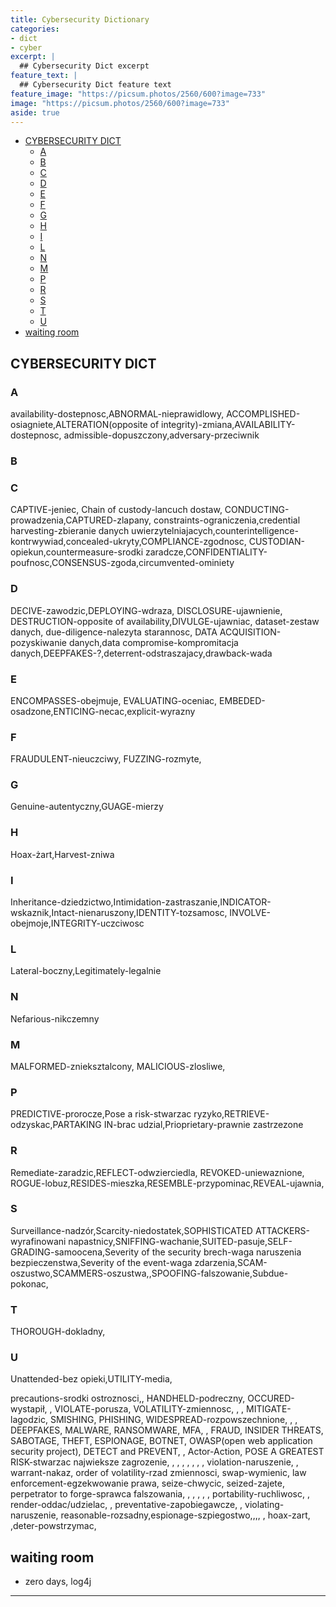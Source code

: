 ```yaml
---
title: Cybersecurity Dictionary
categories:
- dict
- cyber
excerpt: |
  ## Cybersecurity Dict excerpt
feature_text: |  
  ## Cybersecurity Dict feature text
feature_image: "https://picsum.photos/2560/600?image=733"
image: "https://picsum.photos/2560/600?image=733"
aside: true
---
```


- [CYBERSECURITY DICT](#cybersecurity-dict)
  - [A](#a)
  - [B](#b)
  - [C](#c)
  - [D](#d)
  - [E](#e)
  - [F](#f)
  - [G](#g)
  - [H](#h)
  - [I](#i)
  - [L](#l)
  - [N](#n)
  - [M](#m)
  - [P](#p)
  - [R](#r)
  - [S](#s)
  - [T](#t)
  - [U](#u)
- [waiting room](#waiting-room)

## CYBERSECURITY DICT

### A

availability-dostepnosc,ABNORMAL-nieprawidlowy, ACCOMPLISHED-osiagniete,ALTERATION(opposite of integrity)-zmiana,AVAILABILITY-dostepnosc,  admissible-dopuszczony,adversary-przeciwnik

### B

### C

CAPTIVE-jeniec, Chain of custody-lancuch dostaw, CONDUCTING-prowadzenia,CAPTURED-zlapany, constraints-ograniczenia,credential harvesting-zbieranie danych uwierzytelniajacych,counterintelligence-kontrwywiad,concealed-ukryty,COMPLIANCE-zgodnosc, CUSTODIAN-opiekun,countermeasure-srodki zaradcze,CONFIDENTIALITY-poufnosc,CONSENSUS-zgoda,circumvented-ominiety

### D

DECIVE-zawodzic,DEPLOYING-wdraza, DISCLOSURE-ujawnienie, DESTRUCTION-opposite of availability,DIVULGE-ujawniac, dataset-zestaw danych, due-diligence-nalezyta starannosc,
DATA ACQUISITION-pozyskiwanie danych,data compromise-kompromitacja danych,DEEPFAKES-?,deterrent-odstraszajacy,drawback-wada

### E

ENCOMPASSES-obejmuje, EVALUATING-oceniac, EMBEDED-osadzone,ENTICING-necac,explicit-wyrazny

### F

FRAUDULENT-nieuczciwy, FUZZING-rozmyte,

### G

Genuine-autentyczny,GUAGE-mierzy

### H

Hoax-żart,Harvest-zniwa

### I

Inheritance-dziedzictwo,Intimidation-zastraszanie,INDICATOR-wskaznik,Intact-nienaruszony,IDENTITY-tozsamosc, INVOLVE-obejmoje,INTEGRITY-uczciwosc

### L

Lateral-boczny,Legitimately-legalnie

### N

Nefarious-nikczemny

### M

MALFORMED-znieksztalcony, MALICIOUS-zlosliwe,

### P

PREDICTIVE-prorocze,Pose a risk-stwarzac ryzyko,RETRIEVE-odzyskac,PARTAKING IN-brac udzial,Prioprietary-prawnie zastrzezone

### R

Remediate-zaradzic,REFLECT-odwzierciedla, REVOKED-uniewaznione, ROGUE-lobuz,RESIDES-mieszka,RESEMBLE-przypominac,REVEAL-ujawnia,

### S

Surveillance-nadzór,Scarcity-niedostatek,SOPHISTICATED ATTACKERS-wyrafinowani napastnicy,SNIFFING-wachanie,SUITED-pasuje,SELF-GRADING-samoocena,Severity of the security brech-waga naruszenia bezpieczenstwa,Severity of the event-waga zdarzenia,SCAM-oszustwo,SCAMMERS-oszustwa,,SPOOFING-falszowanie,Subdue-pokonac,

### T

THOROUGH-dokladny,

### U

Unattended-bez opieki,UTILITY-media,


precautions-srodki ostroznosci,, HANDHELD-podreczny,   OCCURED-wystapił,   ,  VIOLATE-porusza, VOLATILITY-zmiennosc, , , MITIGATE-lagodzic,  SMISHING, PHISHING, WIDESPREAD-rozpowszechnione,  , ,   DEEPFAKES, MALWARE, RANSOMWARE, MFA, ,  FRAUD, INSIDER THREATS, SABOTAGE, THEFT, ESPIONAGE, BOTNET, OWASP(open web application security project), DETECT and PREVENT, , Actor-Action,  POSE A GREATEST RISK-stwarzac najwieksze zagrozenie, , ,    , , , , ,  violation-naruszenie, , warrant-nakaz, order of volatility-rzad zmiennosci, swap-wymienic, law enforcement-egzekwowanie prawa, seize-chwycic, seized-zajete, perpetrator to forge-sprawca falszowania, , , , , , portability-ruchliwosc, , render-oddac/udzielac, , preventative-zapobiegawcze, , violating-naruszenie, reasonable-rozsadny,espionage-szpiegostwo,,,, , hoax-zart, ,deter-powstrzymac, 

## waiting room

- zero days, log4j

---
